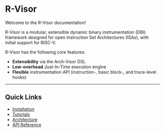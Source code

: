 # R-Visor

Welcome to the R-Visor documentation!

R-Visor is a modular, extensible dynamic binary instrumentation (DBI) framework designed for open Instruction Set Architectures (ISAs), with initial support for RISC-V.

R-Visor has the following core features:

- **Extensibility** via the Arch-Visor DSL  
- **Low-overhead** Just-In-Time execution engine  
- **Flexible** instrumentation API (instruction-, basic block-, and trace-level hooks)

---

## Quick Links

- [Installation](installation.md)
- [Tutorials](tutorials/basic_example.md)
- [Architecture](design/architecture.md)
- [API Reference](API/r_visor.md)
<!-- - [Contributing Guide](contributing.md) -->
